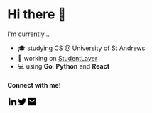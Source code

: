 # Hi there 👋

I'm currently...

- :mortar_board: studying CS @ University of St Andrews
- :telescope: working on [StudentLayer](https://github.com/WilliamsCJ/studentlayer)
- :computer: using **Go**, **Python** and **React**

#### Connect with me!

<a href src="https://www.linkedin.com/in/cjwilliams20/">
  <img align="left" alt="LinkedIn" width="22px" src="https://github.com/Remix-Design/RemixIcon/blob/master/icons/Logos/linkedin-fill.svg" 
</a>
<a href src="https://twitter.com/CJ___Williams">
  <img align="left" alt="Twitter" width="22px" src="https://github.com/Remix-Design/RemixIcon/blob/master/icons/Logos/twitter-fill.svg" 
</a>
<a href='&#109;a&#105;lt&#111;&#58;c&#111;&#110;&#116;act%40c&#106;w&#105;lliam&#115;&#46;%69o'>
  <img align="left" alt="Email" width="22px" src="https://github.com/Remix-Design/RemixIcon/blob/master/icons/Business/mail-fill.svg" 
</a>
